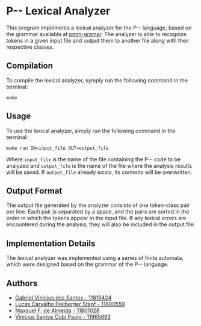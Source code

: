 # P-- Lexical Analyzer

This program implements a lexical analyzer for the P-- language, based on the grammar available at [pmm-gramar](https://github.com/maxsuel-fa/pmm-lexical-analyzer/blob/main_project/pmm-grammar/pmm_grammar.pdf). The analyzer is able to recognize tokens in a given input file and output them to another file along with their respective classes.

## Compilation

To compile the lexical analyzer, symply run the following command in the terminal:

```
make
```

## Usage

To use the lexical analyzer, simply run the following command in the terminal:

```
make run IN=input_file OUT=output_file
```

Where `input_file` is the name of the file containing the P-- code to be analyzed and `output_file` is the name of the file where the analysis results will be saved. If `output_file` already exists, its contents will be overwritten.

## Output Format

The output file generated by the analyzer consists of one token-class pair per line. Each pair is separated by a space, and the pairs are sorted in the order in which the tokens appear in the input file. If any lexical errors are encountered during the analysis, they will also be included in the output file.

## Implementation Details

The lexical analyzer was implemented using a series of finite automata, which were designed based on the grammar of the P-- language.
## Authors

- [Gabriel Vinicius dos Santos - 11819424](https://github.com/GVS2001)
- [Lucas Carvalho Freiberger Stapf - 11800559](https://github.com/LucasStapf)
- [Maxsuel F. de Almeida - 11801028](https://github.com/maxsuel-fa)
- [Vinícius Santos Cubi Paulo - 11965693](https://github.com/viniciuscubi)
